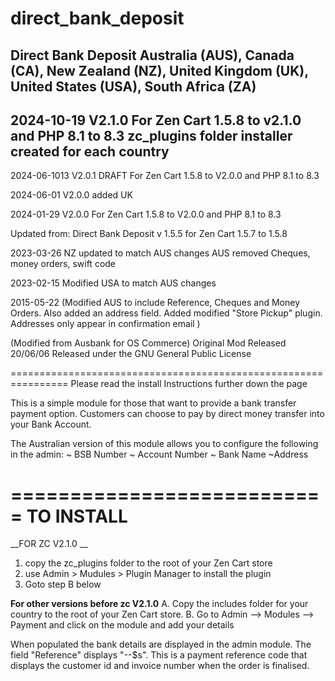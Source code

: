 # direct_bank_deposit

 Direct Bank Deposit Australia (AUS), Canada (CA), New Zealand (NZ), United Kingdom (UK), United States (USA), South Africa (ZA)
------------------------------------------
2024-10-19 V2.1.0
For Zen Cart 1.5.8 to v2.1.0 and PHP 8.1 to 8.3
zc_plugins folder installer created for each country
 -----------------------------------------
 
2024-06-1013 V2.0.1 DRAFT
For Zen Cart 1.5.8 to V2.0.0 and PHP 8.1 to 8.3
 
2024-06-01 V2.0.0 
added UK

2024-01-29 V2.0.0
For Zen Cart 1.5.8 to V2.0.0 and PHP 8.1 to 8.3

Updated from:
Direct Bank Deposit v 1.5.5 for Zen Cart 1.5.7 to 1.5.8

2023-03-26
NZ updated to match AUS changes
AUS removed Cheques, money orders, swift code

2023-02-15
Modified USA to match AUS changes

2015-05-22
 (Modified AUS to include Reference, Cheques and Money Orders. 
  Also added an address field. 
  Added modified "Store Pickup" plugin. Addresses only appear in confirmation email
 )
 
 (Modified from Ausbank for OS Commerce)
 Original Mod Released 20/06/06
 Released under the GNU General Public License
 
================================================================
Please read the install Instructions further down the page

This is a simple module for those that want to provide a bank transfer payment option. Customers can choose to pay by direct money transfer into your Bank Account.

The Australian version of this module allows you to configure the following in the admin:
~ BSB Number
~ Account Number
~ Bank Name
~Address

===========================
TO INSTALL
===========================
__FOR ZC V2.1.0 __ 
1. copy the zc_plugins folder to the root of your Zen Cart store
2. use Admin > Mudules > Plugin Manager to install the plugin 
3. Goto step B below

__For other versions before zc V2.1.0__
A. Copy the includes folder for your country to the root of your Zen Cart store.
B. Go to Admin --> Modules --> Payment and click on the module and add your details

When populated the bank details are displayed in the admin module. 
The field "Reference" displays "--$s". This is a payment reference code that displays the customer id 
  and invoice number when the order is finalised.
